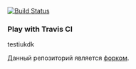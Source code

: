 [![Build Status](https://travis-ci.org/alexpotapov87/play-with-travis.svg?branch=master)](https://travis-ci.org/alexpotapov87/play-with-travis)
### Play with Travis CI

testiukdk

Данный репозиторий является [форком](https://github.com/Artemmkin/play-with-travis).
